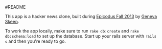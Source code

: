 #README

This app is a hacker news clone, built during [Epicodus Fall 2013](http://www.epicodus.com) by [Geneva Skeen](http://geneevesco.site44.com).

To work the app locally, make sure to run `rake db:create` and `rake db:schema:load` to set up the database. Start up your rails server with `rails s` and then you're ready to go.
